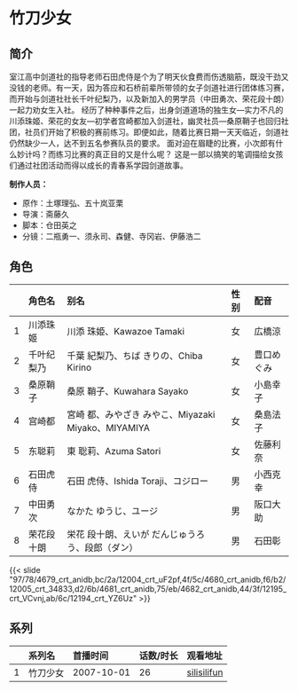 # 竹刀少女


## 简介

室江高中剑道社的指导老师石田虎侍是个为了明天伙食费而伤透脑筋，既没干劲又没钱的老师。有一天，因为答应和石桥前辈所带领的女子剑道社进行团体练习赛，而开始与剑道社社长千叶纪梨乃，以及新加入的男学员（中田勇次、荣花段十朗）一起力劝女生入社。
经历了种种事件之后，出身剑道道场的独生女—实力不凡的川添珠姬、荣花的女友—初学者宫崎都加入剑道社，幽灵社员—桑原鞘子也回归社团，社员们开始了积极的赛前练习。即便如此，随着比赛日期一天天临近，剑道社仍然缺少一人，达不到五名参赛队员的要求。
面对迫在眉睫的比赛，小次郎有什么妙计吗？而练习比赛的真正目的又是什么呢？
这是一部以搞笑的笔调描绘女孩们通过社团活动而得以成长的青春系学园剑道故事。

**制作人员：**
- 原作：土塚理弘、五十岚亚栗
- 导演：斋藤久
- 脚本：仓田英之
- 分镜：二瓶勇一、须永司、森健、寺冈岩、伊藤浩二

## 角色

|     |   角色名   |   别名  | 性别 |  配音  |
|:--- |:------  |:----      |:---  |:--   |
| 1 | 川添珠姬 | 川添 珠姫、Kawazoe Tamaki | 女 | 広橋涼 |
| 2 | 千叶纪梨乃 | 千葉 紀梨乃、ちば きりの、Chiba Kirino | 女 | 豊口めぐみ |
| 3 | 桑原鞘子 | 桑原 鞘子、Kuwahara Sayako | 女 | 小島幸子 |
| 4 | 宫崎都 | 宮崎 都、みやざき みやこ、Miyazaki Miyako、MIYAMIYA | 女 | 桑島法子 |
| 5 | 东聪莉 | 東 聡莉、Azuma Satori | 女 | 佐藤利奈 |
| 6 | 石田虎侍 | 石田 虎侍、Ishida Toraji、コジロー | 男 | 小西克幸 |
| 7 | 中田勇次 | なかた ゆうじ、ユージ | 男 | 阪口大助 |
| 8 | 荣花段十朗 | 栄花 段十朗、えいが だんじゅうろう、段郎（ダン） | 男 | 石田彰 |

{{< slide "97/78/4679_crt_anidb,bc/2a/12004_crt_uF2pf,4f/5c/4680_crt_anidb,f6/b2/12005_crt_34833,d2/6b/4681_crt_anidb,75/eb/4682_crt_anidb,44/3f/12195_crt_VCvnj,ab/6c/12194_crt_YZ6Uz" >}}

## 系列

|     |   系列名   |   首播时间  | 话数/时长  | 观看地址 |
|:---  |:------    |:----      |:---       |:---  |
| 1 | 竹刀少女 | 2007-10-01 | 26 | [silisilifun](https://www.silisilifun.com/vodplay/p377777Z/2/1/)  |



